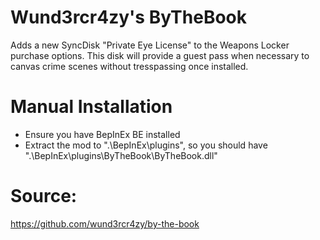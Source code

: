 # Wund3rcr4zy's ByTheBook

Adds a new SyncDisk "Private Eye License" to the Weapons Locker purchase options.
This disk will provide a guest pass when necessary to canvas crime scenes without tresspassing once installed.

# Manual Installation

* Ensure you have BepInEx BE installed
* Extract the mod to ".\BepInEx\plugins\", so you should have ".\BepInEx\plugins\ByTheBook\ByTheBook.dll"

# Source:

https://github.com/wund3rcr4zy/by-the-book